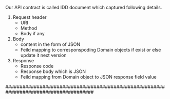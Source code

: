 Our API contract is called IDD document which captured following details.

1. Request header
   - URI
   - Method
   - Body if any
2. Body
   - content in the form of JSON
   - Feild mapping to corresponspoding Domain objects if exist or else update it next version
3. Response
   - Response code
   - Response body which is JSON
   - Feild mapping from Domain object to JSON response field value
  
#######################################################################################

